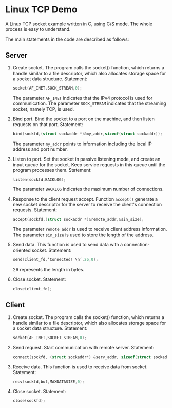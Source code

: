 # Linux TCP Demo

A Linux TCP socket example written in C, using C/S mode. The whole process is easy to understand.

The main statements in the code are described as follows:

## Server
1. Create socket. The program calls the socket() function, which returns a handle similar to a file descriptor, which also allocates storage space for a socket data structure. Statement:

    ```c
    socket(AF_INET,SOCK_STREAM,0);
    ```
   
   The parameter `AF_INET` indicates that the IPv4 protocol is used for communication. The parameter `SOCK_STREAM` indicates that the streaming socket, namely TCP, is used.

2. Bind port. Bind the socket to a port on the machine, and then listen requests on that port. Statement:

    ```c
    bind(sockfd,(struct sockaddr *)&my_addr,sizeof(struct sockaddr));
    ```

    The parameter `my_addr` points to information including the local IP address and port number.

3. Listen to port. Set the socket in passive listening mode, and create an input queue for the socket. Keep service requests in this queue until the program processes them. Statement:

    ```c
    listen(sockfd,BACKLOG);
    ```

    The parameter `BACKLOG` indicates the maximum number of connections.

4. Response to the client request accept. Function `accept()` generate a new socket descriptor for the server to receive the client's connection requests. Statement:
   
    ```c
    accept(sockfd,(struct sockaddr *)&remote_addr,&sin_size);
    ```
   
	The parameter `remote_addr` is used to receive client address information. The parameter `sin_size` is used to store the length of the address.

5. Send data. This function is used to send data with a connection-oriented socket. Statement:

    ```c
    send(client_fd,’Connected! \n’,26,0);
    ```
	
	26 represents the length in bytes.

6. Close socket. Statement:

    ```c
    close(client_fd);
    ```

## Client

1. Create socket. The program calls the socket() function, which returns a handle similar to a file descriptor, which also allocates storage space for a socket data structure. Statement:

    ```c
    socket(AF_INET,SOCKET_STREAM,0);
    ```
2. Send request. Start communication with remote server. Statement: 

    ```c
    connect(sockfd, (struct sockaddr*) &serv_addr, sizeof(struct sockaddr));
    ```

3. Receive data. This function is used to receive data from socket. Statement: 

    ```c
    recv(sockfd,buf,MAXDATASIZE,0);
    ```

4. Close socket. Statement: 

    ```c
    close(sockfd);
    ```